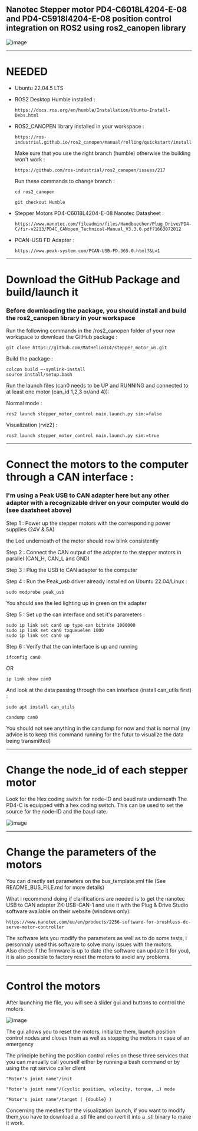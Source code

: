  

## Nanotec Stepper motor PD4-C6018L4204-E-08 and PD4-C5918l4204-E-08 position control integration on ROS2 using ros2_canopen library

![image](https://github.com/user-attachments/assets/002a7ba7-7b30-46b9-a33c-a5e4819d9919)



- - - - - - - - - - - - - - - - - -

# NEEDED 

- Ubuntu 22.04.5 LTS 

- ROS2 Desktop Humble installed :

      https://docs.ros.org/en/humble/Installation/Ubuntu-Install-Debs.html

- ROS2_CANOPEN library installed in your workspace :
   
      https://ros-industrial.github.io/ros2_canopen/manual/rolling/quickstart/installation.html

   Make sure that you use the right branch (humble) otherwise the building won't work :     

      https://github.com/ros-industrial/ros2_canopen/issues/217

  Run these commands to change branch : 

      cd ros2_canopen

      git checkout Humble

- Stepper Motors PD4-C6018L4204-E-08 Nanotec Datasheet :  

      https://www.nanotec.com/fileadmin/files/Handbuecher/Plug_Drive/PD4-C/fir-v2213/PD4C_CANopen_Technical-Manual_V3.3.0.pdf?1663072012 

 

- PCAN-USB FD Adapter :  

      https://www.peak-system.com/PCAN-USB-FD.365.0.html?&L=1 

 - - - - - - - - - - - - - - - - - -


# Download the GitHub Package and build/launch it 

### Before downloading the package, you should install and build the ros2_canopen library in your workspace

Run the following commands in the /ros2_canopen folder of your new workspace to download the GitHub package :  

    git clone https://github.com/MatHelio314/stepper_motor_ws.git

Build the package :  

    colcon build –-symlink-install 
    source install/setup.bash 


Run the launch files (can0 needs to be UP and RUNNING and connected to at least one motor (can_id 1,2,3 or/and 4)):  


 Normal mode :

    ros2 launch stepper_motor_control main.launch.py sim:=false

 Visualization (rviz2) : 

    ros2 launch stepper_motor_control main.launch.py sim:=true
 
- - - - - - - - - - - - - - - - - -

 
# Connect the motors to the computer through a CAN interface :  

 ### I'm using a Peak USB to CAN adapter here but any other adapter with a recognizable driver on your computer would do (see daatsheet above)

   Step 1 : Power up the stepper motors with the corresponding power supplies (24V & 5A) 
   
the Led underneath of the motor should now blink consistently
   
   Step 2 : Connect the CAN output of the adapter to the stepper motors in parallel (CAN_H, CAN_L and GND) 
   
   Step 3 : Plug the USB to CAN adapter to the computer 
   
   Step 4 : Run the Peak_usb driver already installed on Ubuntu 22.04/Linux :
   
    sudo modprobe peak_usb 
    
You should see the led lighting up in green on the adapter 

   Step 5 : Set up the can interface and set it's parameters :  

    sudo ip link set can0 up type can bitrate 1000000 
    sudo ip link set can0 txqueuelen 1000 
    sudo ip link set can0 up 

   Step 6 : Verify that the can interface is up and running  

    ifconfig can0 

OR 

    ip link show can0 
    
And look at the data passing through the can interface (install can_utils first) :  

    sudo apt install can_utils

    candump can0 

You should not see anything in the candump for now and that is normal (my advice is to keep this command running for the futur to visualize the data being transmitted) 

 - - - - - - - - - - - - - - - - - -

# Change the node_id of each stepper motor  

Look for the Hex coding switch for node-ID and baud rate underneath 
The PD4-C is equipped with a hex coding switch. This can be used to set the source for the node-ID and the baud rate.

![image](https://github.com/user-attachments/assets/ec655696-0511-425e-b5d1-e50e5ee60e5f)

 - - - - - - - - - - - - - - - - - -

# Change the parameters of the motors 

You can directly set parameters on the bus_template.yml file (See README_BUS_FILE.md for more details)



What i recommend doing if clarifications are needed is to get the nanotec USB to CAN adapter ZK-USB-CAN-1 and use it with the Plug & Drive Studio software available on their website (windows only):  

    https://www.nanotec.com/eu/en/products/2256-software-for-brushless-dc-servo-motor-controller 

The software lets you modify the parameters as well as to do some tests, i personnaly used this software to solve many issues with the motors.  
Also check if the firmware is up to date (the software can update it for you), it is also possible to factory reset the motors to avoid any problems. 


 - - - - - - - - - - - - - - - - - -

# Control the motors  

 

After launching the file, you will see a slider gui and buttons to control the motors.

![image](https://github.com/user-attachments/assets/72020cb3-621f-43a7-a27c-7df3aa246ce2)


The gui allows you to reset the motors, initialize them, launch position control nodes and closes them as well as stopping the motors in case of an emergency


The principle behing the position control relies on these three services that you can manually call yourself either by running a bash command or by using the rqt service caller client


    "Motor's joint name"/init 
    
    "Motor's joint name"/(cyclic position, velocity, torque, …) mode 
    
    "Motor's joint name"/target ( {double} ) 

 



Concerning the meshes for the visualization launch, if you want to modify them,you have to download a .stl file and convert it into a .stl binary to make it work. 
